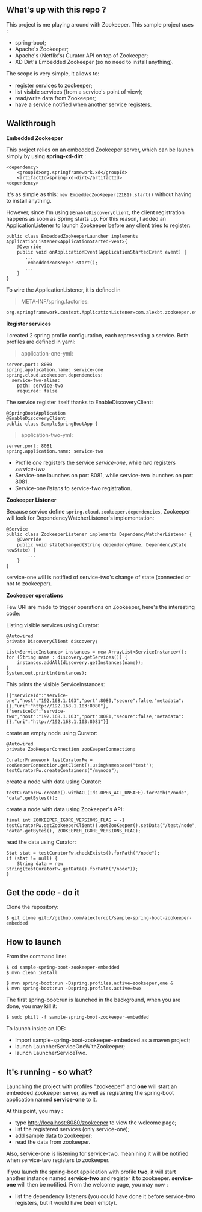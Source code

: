 What's up with this repo ?
-------------------
This project is me playing around with Zookeeper. This sample project uses :
* spring-boot;
* Apache's Zookeeper;
* Apache's (Netflix's) Curator API on top of Zookeeper;
* XD Dirt's Embedded Zookeeper (so no need to install anything).

The scope is very simple, it allows to:
* register services to zookeeper;
* list visible services (from a service's point of view);
* read/write data from Zookeeper;
* have a service notified when another service registers.


Walkthrough
-------------------
**Embedded Zookeeper**

This project relies on an embedded Zookeeper server, which can be launch simply by using **spring-xd-dirt** :

```
<dependency>
	<groupId>org.springframework.xd</groupId>
	<artifactId>spring-xd-dirt</artifactId>
<dependency>
```

It's as simple as this: ```new EmbeddedZooKeeper(2181).start()``` without having to install anything.

However, since I'm using ```@EnableDiscoveryClient```, the client registration happens as soon as Spring starts up. For this reason, I added an ApplicationListener to launch Zookeeper before any client tries to register: 
```
public class EmbeddedZookeeperLauncher implements ApplicationListener<ApplicationStartedEvent>{
	@Override
	public void onApplicationEvent(ApplicationStartedEvent event) {
	   ...
		embeddedZooKeeper.start();
	   ...
    }
}
```

To wire the ApplicationListener, it is defined in 
> META-INF/spring.factories:

```
org.springframework.context.ApplicationListener=com.alexbt.zookeeper.embedded.EmbeddedZookeeperLauncher
```


**Register services**

I created 2 spring profile configuration, each representing a service. 
Both profiles are defined in yaml:

> application-one-yml:
```
server.port: 8080
spring.application.name: service-one
spring.cloud.zookeeper.dependencies:
  service-two-alias:
    path: service-two
    required: false
```

The service register itself thanks to EnableDiscoveryClient:
```
@SpringBootApplication
@EnableDiscoveryClient
public class SampleSpringBootApp {
```

> application-two-yml:
```
server.port: 8081
spring.application.name: service-two
```

* Profile *one* registers the service *service-one*, while *two* registers *service-two*
* Service-one launches on port 8081, while service-two launches on port 8081.
* Service-one *listens* to service-two registration.


**Zookeeper Listener**

Because service define ```spring.cloud.zookeeper.dependencies```, Zookeeper will look for DependencyWatcherListener's implementation:

```
@Service
public class ZookeeperListener implements DependencyWatcherListener {
	@Override
	public void stateChanged(String dependencyName, DependencyState newState) {
		...
	}
}
```	

service-one will is notified of service-two's change of state (connected or not to zookeeper). 

**Zookeeper operations**

Few URI are made to trigger operations on Zookeeper, here's the interesting code:

Listing visible services using Curator:

```
@Autowired
private DiscoveryClient discovery;

List<ServiceInstance> instances = new ArrayList<ServiceInstance>();
for (String name : discovery.getServices()) {
	instances.addAll(discovery.getInstances(name));
}
System.out.println(instances);
```

This prints the visible ServiceInstances:
```
[{"serviceId":"service-one","host":"192.168.1.103","port":8080,"secure":false,"metadata":{},"uri":"http://192.168.1.103:8080"},
{"serviceId":"service-two","host":"192.168.1.103","port":8081,"secure":false,"metadata":{},"uri":"http://192.168.1.103:8081"}]
```


create an empty node using Curator:

```
@Autowired
private ZooKeeperConnection zooKeeperConnection;
	
CuratorFramework testCuratorFw = zooKeeperConnection.getClient().usingNamespace("test");
testCuratorFw.createContainers("/mynode");
```

create a node with data using Curator:

```
testCuratorFw.create().withACL(Ids.OPEN_ACL_UNSAFE).forPath("/node", "data".getBytes());
```

create a node with data using Zookeeper's API:
```
final int ZOOKEEPER_IGORE_VERSIONS_FLAG = -1
testCuratorFw.getZookeeperClient().getZooKeeper().setData("/test/node", "data".getBytes(), ZOOKEEPER_IGORE_VERSIONS_FLAG);
```

read the data using Curator:

```	
Stat stat = testCuratorFw.checkExists().forPath("/node");
if (stat != null) {
	String data = new String(testCuratorFw.getData().forPath("/node"));
}
```



Get the code - do it
-------------------
Clone the repository:

    $ git clone git://github.com/alexturcot/sample-spring-boot-zookeeper-embedded



How to launch
-------------------
From the command line:

    $ cd sample-spring-boot-zookeeper-embedded
    $ mvn clean install
    
    $ mvn spring-boot:run -Dspring.profiles.active=zookeeper,one &
    $ mvn spring-boot:run -Dspring.profiles.active=two
    
The first spring-boot:run is launched in the background, when you are done, you may kill it:

    $ sudo pkill -f sample-spring-boot-zookeeper-embedded
    
To launch inside an IDE:
* Import sample-spring-boot-zookeeper-embedded as a maven project;
* launch LauncherServiceOneWithZookeeper;
* launch LauncherServiceTwo.

It's running - so what?
-------------------
Launching the project with profiles "zookeeper" and **one** will start an embedded Zookeeper server, as well as registering the spring-boot application named **service-one** to it.

At this point, you may :
* type [http://localhost:8080/zookeeper](http://localhost:8080/zookeeper) to view the welcome page;
* list the registered services (only service-one);
* add sample data to zookeeper;
* read the data from zookeeper.

Also, service-one is listening for service-two, meanining it will be notified when service-two registers to zookeeper.

If you launch the spring-boot application with profile **two**, it will start another instance named **service-two** and register it to zookeeper. **service-one** will then be notified. From the welcome page, you may now :

* list the dependency listeners (you could have done it before service-two registers, but it would have been empty).
